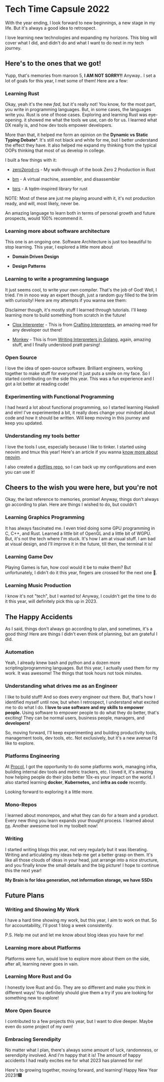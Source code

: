 # Tech Time Capsule 2022

With the year ending, I look forward to new beginnings, a new stage in my life. But it's always a good idea to retrospect.

I love learning new technologies and expanding my horizons. This blog will cover what I did, and didn't do and what I want to do next in my tech journey.

## Here's to the ones that we got!

Yupp, that's memories from maroon 5, **I AM NOT SORRY!!** Anyway.. I set a lot of goals for this year, I met some of them! Here are a few:

### Learning Rust

Okay, yeah it's the new *fad*, but it's really not! You know, for the most part, you write in programming languages. But, in some cases, the languages write you. Rust is one of those cases. Exploring and learning Rust was eye-opening. it showed me what the tools we use, can do for us. I learned what DX really is, and how dev tools empower developers.

More than that, it helped me form an opinion on the **Dynamic vs Static Typing Debate**\*. It's still not black and white for me, but I better understand the effect they have. It also helped me expand my thinking from the typical OOPs thinking that most of us develop in college.

I built a few things with it:

* [zero2prod-rs](https://github.com/KaviiSuri/zero2prod-rs) - My walk-through of the book Zero 2 Production in Rust
    
* [bm](https://github.com/KaviiSuri/bm) - A virtual machine, assembler, and disassembler
    
* [tqrs](https://github.com/KaviiSuri/tqrs) - A tqdm-inspired library for rust
    

NOTE: Most of these are just me playing around with it, it's not production ready, and will, most likely, never be.

An amazing language to learn both in terms of personal growth and future prospects, would 100% recommend it.

### Learning more about software architecture

This one is an ongoing one. Software Architecture is just too beautiful to stop learning. This year, I explored a little more about

* **Domain Driven Design**
    
* **Design Patterns**
    

### Learning to write a programming language

It just seems cool, to write your own compiler. That's the job of God! Well, I tried. I'm in nooo way an expert though, just a random guy filled to the brim with curiosity! Here are my attempts if you wanna see them:

Disclaimer though, it's mostly stuff I learned through tutorials. I'll keep learning more to build something from scratch in the future!

* [Clox Interpreter](https://github.com/KaviiSuri/clox) - This is from [Crafting Interpreters](https://craftinginterpreters.com/), an amazing read for any developer out there!
    
* [Monkey](github.com:KaviiSuri/monkey-lang.git) - This is from [Writing Interpreters in Golang](https://interpreterbook.com/), again, amazing stuff, and I finally understood pratt parsing!
    

### Open Source

I love the idea of open-source software. Brilliant engineers, working together to make stuff for everyone! It just puts a smile on my face. So I started contributing on the side this year. This was a fun experience and I got a lot better at reading code!

### Experimenting with Functional Programming

I had heard a lot about functional programming, so I started learning Haskell and elm! I've experimented a bit, it really does change your mindset about code and how it should be written. Will keep moving in this journey and keep you updated.

### Understanding my tools better

I love the tools I use, especially because I like to tinker. I started using neovim and tmux this year! Here's an article if you wanna [know more about neovim](https://kaviisuri.com/going-from-a-vscode-user-to-a-vim-wizard).

I also created a [dotfiles repo](https://github.com/KaviiSuri/dotfiles), so I can back up my configurations and even you can use it!

## Cheers to the wish you were here, but you're not

Okay, the last reference to memories, promise! Anyway, things don't always go according to plan. Here are things I wished to do, but couldn't

### Learning Graphics Programming

It has always fascinated me. I even tried doing some GPU programming in C, C++, and Rust. Learned a little bit of OpenGL and a little bit of WGPU. But, it's not the tech where I'm stuck. It's how I am at visual stuff. I am bad at visual design, and I'll improve it in the future, till then, the terminal it is!

### Learning Game Dev

Playing Games is fun, how cool would it be to make them? But unfortunately, I didn't do it this year, fingers are crossed for the next one 🤞.

### Learning Music Production

I know it's not "tech", but I wanted to! Anyway, I couldn't get the time to do it this year, will definitely pick this up in 2023.

## The Happy Accidents

As I said, things don't always go according to plan, and sometimes, it's a good thing! Here are things I didn't even think of planning, but am grateful I did.

### Automation

Yeah, I already knew bash and python and a dozen more scripting/programming languages. But this year, I actually used them for my work. It was awesome! The things that took hours not took minutes.

### Understanding what drives me as an Engineer

I like to build stuff! And so does every engineer out there. But, that's how I identified myself until now, but when I retrospect, I understand what excited me to do what I do. **I love to use software and my skills to empower people.** Using software to empower people to do what they do better, that's exciting! They can be normal users, business people, managers, and **developers!**

So, moving forward, I'll keep experimenting and building productivity tools, management tools, dev tools, etc. Not exclusively, but it's a new avenue I'd like to explore.

### Platforms Engineering

At [Procol](procol.io), I got the opportunity to do some platforms work, managing infra, building internal dev tools and metric trackers, etc. I loved it, it's amazing how helping people do their jobs better 10x-es your impact on the world. I also started learning **docker**, **Kubernetes,** and **infra as code** recently.

Looking forward to exploring it a little more.

### Mono-Repos

I learned about monorepos, and what they can do for a team and a product. Every new thing you learn expands your thought process. I learned about [nx](nx.dev). Another awesome tool in my toolbelt now!

### Writing

I started writing blogs this year, not very regularly but it was liberating. Writing and articulating my ideas help me get a better grasp on them. It's like all those clouds of ideas in your head, just arrange into a nice structure, and you finally know the small details and the big picture! I hope to continue this the next year!

**My Brain is for Idea generation, not information storage, we have SSDs**

## Future Plans

### Writing and Showing My Work

I have a hard time showing my work, but this year, I aim to work on that. So for accountability, I'll post 1 blog a week consistently.

P.S. Help me out and let me know about blog ideas you have for me!

### Learning more about Platforms

Platforms were fun, would love to explore more about them on the side, after all, learning never goes in vain.

### Learning More Rust and Go

I honestly love Rust and Go. They are so different and make you think in different ways! You definitely should give them a try if you are looking for something new to explore!

### More Open Source

I contributed to a few projects this year, but I want to dive deeper. Maybe even do some project of my own!

### Embracing Serendipity

No matter what I plan, there's always some amount of luck, randomness, or serendipity involved. And I'm happy that it is! The amount of happy accidents I had really excites me for what 2023 has planned for me!

Here's to growing together, moving forward, and learning! Happy New Year 2023!!🎆